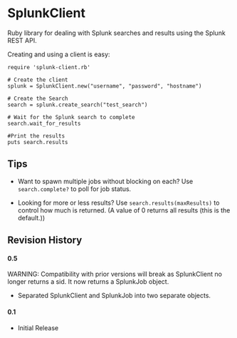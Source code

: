 # SplunkClient

Ruby library for dealing with Splunk searches and results using the Splunk REST API.

Creating and using a client is easy:

	require 'splunk-client.rb'

	# Create the client
	splunk = SplunkClient.new("username", "password", "hostname")

	# Create the Search
	search = splunk.create_search("test_search")

	# Wait for the Splunk search to complete
	search.wait_for_results

	#Print the results 
	puts search.results

## Tips

* Want to spawn multiple jobs without blocking on each? Use `search.complete?` to poll for job status. 

* Looking for more or less results? Use `search.results(maxResults)` to control how much is returned. (A value of 0 returns all results (this is the default.))

## Revision History

#### 0.5
WARNING: Compatibility with prior versions will break as SplunkClient no longer returns a sid. It now returns a SplunkJob object.

* Separated SplunkClient and SplunkJob into two separate objects. 

#### 0.1
* Initial Release
